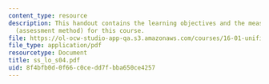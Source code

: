 ```yaml
---
content_type: resource
description: This handout contains the learning objectives and the measurable outcomes
  (assessment method) for this course.
file: https://ol-ocw-studio-app-qa.s3.amazonaws.com/courses/16-01-unified-engineering-i-ii-iii-iv-fall-2005-spring-2006/8f4bfb0d0f66c0cedd7fbba650ce4257_ss_lo_s04.pdf
file_type: application/pdf
resourcetype: Document
title: ss_lo_s04.pdf
uid: 8f4bfb0d-0f66-c0ce-dd7f-bba650ce4257
---
```

